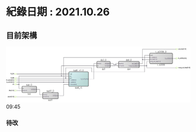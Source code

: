 # 紀錄日期 : 2021.10.26<br>


## 目前架構<br>
  ![](https://github.com/twyayaya/en_s_de_proj/blob/main/pic/en_sram_de_pic2.jpg)<br>
  09:45



### 待改
  
